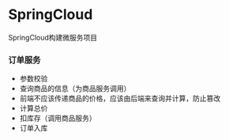 # SpringCloud
SpringCloud构建微服务项目

### 订单服务

- 参数校验
- 查询商品的信息（为商品服务调用）
- 前端不应该传递商品的价格，应该由后端来查询并计算，防止篡改
- 计算总价
- 扣库存（调用商品服务）
- 订单入库
